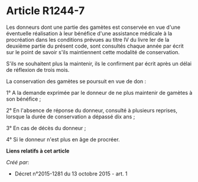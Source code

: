 # Article R1244-7

Les donneurs dont une partie des gamètes est conservée en vue d'une éventuelle réalisation à leur bénéfice d'une assistance
médicale à la procréation dans les conditions prévues au titre IV du livre Ier de la deuxième partie du présent code, sont
consultés chaque année par écrit sur le point de savoir s'ils maintiennent cette modalité de conservation. 

S'ils ne souhaitent plus la maintenir, ils le confirment par écrit après un délai de réflexion de trois mois. 

La conservation des gamètes se poursuit en vue de don : 

1° A la demande exprimée par le donneur de ne plus maintenir de gamètes à son bénéfice ; 

2° En l'absence de réponse du donneur, consulté à plusieurs reprises, lorsque la durée de conservation a dépassé dix ans ; 

3° En cas de décès du donneur ; 

4° Si le donneur n'est plus en âge de procréer.

**Liens relatifs à cet article**

_Créé par_:

  - Décret n°2015-1281 du 13 octobre 2015 - art. 1
